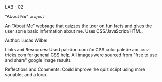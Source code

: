 LAB - 02

"About Me" project

An “About Me” webpage that quizzes the user on fun facts and gives the user some basic information about me. Uses CSS/JavaScript/HTML.

Author: Lucas Wilber

Links and Resources:
Used paletton.com for CSS color palette and css-tricks.com for general CSS help. All images were sourced from "free to use and share" google image results.

Reflections and Comments:
Could improve the quiz script using more variables and a loop.